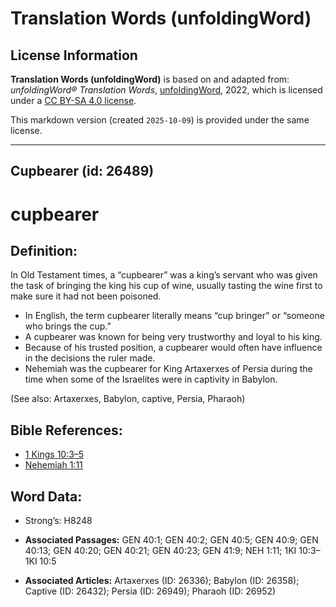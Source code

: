# Translation Words (unfoldingWord)

## License Information

**Translation Words (unfoldingWord)** is based on and adapted from: _unfoldingWord® Translation Words_, [unfoldingWord](https://unfoldingword.org/utw), 2022, which is licensed under a [CC BY-SA 4.0 license](https://creativecommons.org/licenses/by-sa/4.0/legalcode.en).

This markdown version (created `2025-10-09`) is provided under the same license.



--------------------------------

## Cupbearer (id: 26489)

cupbearer
=========

Definition:
-----------

In Old Testament times, a “cupbearer” was a king’s servant who was given the task of bringing the king his cup of wine, usually tasting the wine first to make sure it had not been poisoned.

* In English, the term cupbearer literally means “cup bringer” or “someone who brings the cup.”
* A cupbearer was known for being very trustworthy and loyal to his king.
* Because of his trusted position, a cupbearer would often have influence in the decisions the ruler made.
* Nehemiah was the cupbearer for King Artaxerxes of Persia during the time when some of the Israelites were in captivity in Babylon.

(See also: Artaxerxes, Babylon, captive, Persia, Pharaoh)

Bible References:
-----------------

* [1 Kings 10:3–5](https://ref.ly/1Kgs10:3-1Kgs10:5)
* [Nehemiah 1:11](https://ref.ly/Neh1:11)

Word Data:
----------

* Strong’s: H8248

* **Associated Passages:** GEN 40:1; GEN 40:2; GEN 40:5; GEN 40:9; GEN 40:13; GEN 40:20; GEN 40:21; GEN 40:23; GEN 41:9; NEH 1:11; 1KI 10:3–1KI 10:5
* **Associated Articles:** Artaxerxes (ID: 26336); Babylon (ID: 26358); Captive (ID: 26432); Persia (ID: 26949); Pharaoh (ID: 26952)

